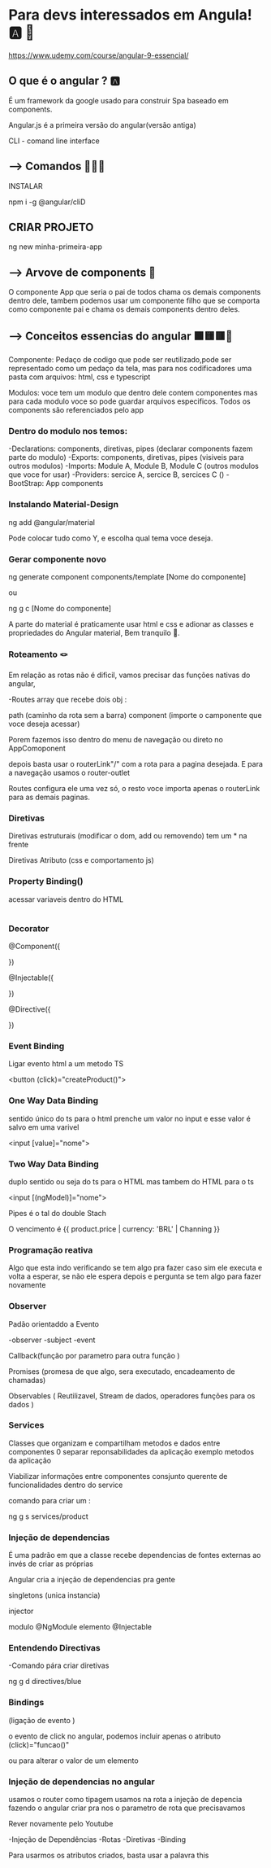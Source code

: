 # Para devs interessados em Angula! 🅰️ 👾

https://www.udemy.com/course/angular-9-essencial/

##  O que é o angular ? 🅰️

É um framework da google usado para construir Spa
baseado em components.

Angular.js é a primeira versão do angular(versão antiga)

CLI - comand line interface


## --> Comandos 👩🏾‍🚀


INSTALAR

npm i -g @angular/cliD

## CRIAR PROJETO

ng new  minha-primeira-app


## --> Arvove de components 🌲

O componente App que seria o pai de todos chama os demais 
components dentro dele, tambem podemos usar um componente
filho que se comporta como componente pai e chama os demais
components dentro deles.


## --> Conceitos essencias do angular 🟩🟨🟥📖

Componente: Pedaço de codigo que pode ser reutilizado,pode ser
representado como um pedaço da tela, mas para nos codificadores
uma pasta com arquivos: html, css e typescript

Modulos: voce tem um modulo que dentro dele contem componentes
mas para cada modulo voce so pode guardar arquivos especificos.
Todos os components são referenciados pelo app

### Dentro do modulo nos temos:

-Declarations: components, diretivas, pipes (declarar components fazem parte do modulo)
-Exports: components, diretivas, pipes (visiveis para outros modulos)
-Imports: Module A, Module B, Module C (outros modulos que voce for usar)
-Providers: sercice A, sercice B, sercices C ()
-BootStrap: App components

### Instalando Material-Design

ng add @angular/material

Pode colocar tudo como Y, e escolha qual tema voce 
deseja.

### Gerar componente novo 

ng generate component components/template [Nome do componente] 

ou 

ng g c [Nome do componente] 


A parte do material é praticamente usar html e css e adionar as classes e propriedades do Angular material, Bem tranquilo 🤠.

### Roteamento 🪢 
  
Em relação as rotas não é dificil, vamos precisar das funções nativas  do angular,

-Routes array que recebe dois obj :

path (caminho da rota sem a barra)
component (importe o camponente que voce deseja acessar)

Porem fazemos isso dentro do menu de navegação ou direto no AppComoponent

depois basta usar o routerLink"/" com a rota para a
pagina desejada. E para a navegação usamos o router-outlet

Routes configura ele uma vez só, o resto voce importa apenas o routerLink para as demais paginas.

### Diretivas 

Diretivas estruturais (modificar o dom, add ou removendo) tem um * na frente

Diretivas Atributo (css e comportamento js)

### Property Binding()

acessar variaveis dentro do HTML

<table
      [dataSource]="products">
</table>


### Decorator

@Component({

})

@Injectable({
  
})

@Directive({

})

### Event Binding 

Ligar evento html a um metodo TS

<button (click)="createProduct()">
</button>


### One Way Data Binding

sentido único do ts para o html
prenche um valor no input e esse valor é salvo em uma varivel 

<input [value]="nome">


### Two Way Data Binding

duplo sentido ou seja do ts para o HTML mas tambem do
HTML para o ts

<input [(ngModel)]="nome">


Pipes é o tal do double Stach

<p>
  O vencimento é 
  {{  product.price | currency: 'BRL' | Channing }}
</p>


### Programação reativa 

Algo que esta indo verificando se tem algo pra fazer
caso sim ele executa e volta a esperar, se não ele
espera depois e pergunta se tem algo para fazer novamente

### Observer

Padão orientaddo a Evento 

-observer
-subject
-event


Callback(função por parametro para outra função )

Promises (promesa de que algo, sera executado, encadeamento de chamadas)

Observables ( Reutilizavel, Stream de dados, operadores funções para os dados )

### Services

Classes que organizam e compartilham metodos e 
dados entre componentes
0
separar reponsabilidades da aplicação 
exemplo metodos da aplicação 

Viabilizar informações entre componentes
consjunto querente de funcionalidades dentro 
do service

comando para criar um : 

ng g s services/product


### Injeção de dependencias

É uma padrão em que a classe recebe dependencias
de fontes externas ao invés de criar as próprias

Angular cria a injeção de dependencias pra gente 

singletons (unica instancia)

injector

modulo @NgModule
elemento @Injectable


### Entendendo Directivas

-Comando pára criar diretivas

ng g d directives/blue


### Bindings 
(ligação de evento )

o evento de click no angular, podemos incluir apenas o atributo (click)="funcao()" 

ou para alterar o valor de um elemento

### Injeção de dependencias no angular
 usamos  o router como tipagem 
 usamos na rota a injeção de depencia 
 fazendo o angular criar pra nos o parametro
 de rota que precisavamos 

 Rever novamente pelo Youtube 

 -Injeção de Dependências
 -Rotas
 -Diretivas
 -Binding

 Para usarmos os atributos criados, basta usar a 
palavra this 